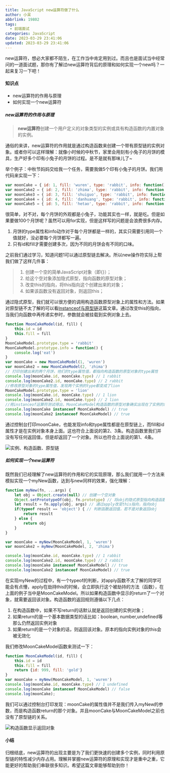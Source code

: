 ```yaml
---
title: JavaScript new运算符做了什么
author: 小呆
abbrlink: 19802
tags:
  - 前端面试
categories: JavaScript
date: 2023-03-29 23:41:06
updated: 2023-03-29 23:41:06
---
```


new运算符，想必大家都不陌生，在工作当中肯定用到过。而且也是面试当中经常问的一道面试题，那你有了解过new运算符背后的原理和如何实现一个new吗？一起来复习一下吧！

#### 知识点

- new运算符的作用与原理
- 如何实现一个new运算符

<!--more-->

##### new运算符的作用与原理

> **new运算符**创建一个用户定义的对象类型的实例或具有构造函数的内置对象的实例。

通俗的来讲，new运算符的作用就是通过构造函数来创建一个带有原型链的实例对象。或者你可以这样理解：就像小时候的中秋节，家里会用刻有小兔子的月饼的模具，生产好多个印有小兔子的月饼的过程。是不是就有那味儿了~

举个例子：中秋节妈妈交给我一个任务，需要我做5个印有小兔子的月饼。我们用代码来实现一下：

```javascript
var moonCake = { id: 1, fill: 'wuren', type: 'rabbit', info: function() { console.log('eat') } }
var moonCake2 = { id: 2, fill: 'zhima', type: 'rabbit', info: function() { console.log('eat') } }
var moonCake3 = { id: 3, fill: 'shuiguo', type: 'rabbit', info: function() { console.log('eat') } }
var moonCake4 = { id: 4, fill: 'danhuang', type: 'rabbit', info: function() { console.log('eat') } }
var moonCake5 = { id: 5, fill: 'hetao', type: 'rabbit', info: function() { console.log('eat') } }
```

很简单，对不对，每个月饼的外观都是小兔子，功能其实也一样，就是吃。但是如果要做100个月饼呢？虽然可以用for实现，但是这样写的问题是会浪费很多内存。

1. 月饼的type属性和info动作对于每个月饼都是一样的，其实只需要引用同一个值就好，没必要每个月饼都写一遍。
2. 只有id和fill才需要创建多次，因为不同的月饼会有不同的口味。

之前我们通过学习，知道问题1可以通过原型链去解决。所以new操作符实际上帮我们做了这样几件事：

> 1. 创建一个空的简单JavaScript对象（即{}）；
> 2. 给这个空对象添加隐式原型，指向函数的原型对象；
> 3. 改变this的指向，将this指向这个创建出来的对象；
> 4. 如果该函数没有返回对象，则返回this；

通过隐式原型，我们就可以很方便的调用构造函数原型对象上的属性和方法。如果对原型链不太了解的可以看[Instanceof与原型链](https://www.xdxmblog.cn/posts/2.html)这篇文章。通过改变this的指向，当我们向函数中再传递实参时，参数就会被挂载到实例对象上去。

```javascript
function MoonCakeModel(id, fill) {
    this.id = id
    this.fill = fill
}
MoonCakeModel.prototype.type = 'rabbit'
MoonCakeModel.prototype.info = function() {
    console.log('eat')
}
var moonCake = new MoonCakeModel(1, 'wuren')
var moonCake2 = new MoonCakeModel(2, 'zhima')
// 打印创建出来的两个月饼，他们的type属性值，都指向构造函数的原型对象的type属性
console.log(moonCake.id, moonCake.type) // 1 rabbit
console.log(moonCake2.id, moonCake.type) // 2 rabbit
//修改原型对象的type属性值，发现两个实例的type都变成了lion
MoonCakeModel.prototype.type = 'lion'
console.log(moonCake.id, moonCake.type) // 1 lion
console.log(moonCake2.id, moonCake.type) // 2 lion
//用instanceof运算符测试得出，MoonCakeModel构造函数的原型对象确实出现在了实例的原型链上
console.log(moonCake instanceof MoonCakeModel) // true
console.log(moonCake2 instanceof MoonCakeModel) // true
```

通过控制台打印moonCake，也能发现info和type属性都是在原型链上，而fill和id属性才是在实例对象本身上面。这也符合上面说的第2、3条。构造函数里我们并没有写任何返回值，但是却返回了一个对象。所以也符合上面说的第1、4条。

![实例、构造函数、原型链](http://img.xdxmblog.cn/images/image_20230330023846.png)

##### 如何实现一个new运算符

既然我们已经理解了new运算符的作用和它的实现原理，那么我们就用一个方法来模拟实现一个myNew函数，达到与new同样的效果，强化理解：

```javascript
function myNew(fn, ...args) {
    let obj = Object.create(null) // 创建一个空对象
    Object.setPrototypeOf(obj, fn.prototype) // 将obj的隐式原型指向构造函数的原型对象，形成原型链
    let result = fn.apply(obj, args) // 通过apply改变this指向，指向obj
    if(typeof result == 'object') { // 判断函数返回值，若不是对象返回obj
        return result
    } else {
        return obj
    }
}

var moonCake = myNew(MoonCakeModel, 1, 'wuren')
var moonCake2 = myNew(MoonCakeModel, 2, 'zhima')

console.log(moonCake.id, moonCake.type) // 1 rabbit
console.log(moonCake2.id, moonCake.type) // 2 rabbit
console.log(moonCake instanceof MoonCakeModel) // true
console.log(moonCake2 instanceof MoonCakeModel) // true
```

在实现myNew的过程中，有一个typeof的判断，对apply函数不太了解的同学可能会有点懵，apply在劫持this的时候，会立即执行这个被劫持的方法（函数），在上面的例子当中是MoonCakeModel。所以如果构造函数中显示的return了一个对象，就需要返回该对象。构造函数的返回规则遵循以下几点：

1. 在构造函数中，如果不写return的话默认就是返回创建的实例对象；
2. 如果return的是一个基本数据类型的话比如：boolean, number,undefined等那么仍然返回实例对象
3. 如果return的是一个对象的话，则返回该对象。原本的指向实例对象的this会被无效化

我们修改MoonCakeModel函数来测试一下：

```javascript
function MoonCakeModel(id, fill) {
    this.id = id
    this.fill = fill
    return {id: 999, fill: 'gold'}
}
var moonCake = myNew(MoonCakeModel, 1, 'wuren')
console.log(moonCake.id, moonCake.type) // 1 undefined
console.log(moonCake instanceof MoonCakeModel) // false
console.log(moonCake);
```

我们可以通过控制台打印发现：moonCake的属性值并不是我们传入myNew的参数，而是构造函数return的那个对象。并且moonCake与MoonCakeModel之前也没有了原型链的关系。

![构造函数显示返回对象](http://img.xdxmblog.cn/images/image-20230330031659769.png)

#### 小结

归根结底，new运算符的出现主要是为了我们更快速的创建多个实例，同时利用原型链的特性减少内存占用。理解并掌握new运算符的原理和实现才是重中之重，它能更好的帮助我们串联很多知识。希望这篇文章能够帮助到你！
